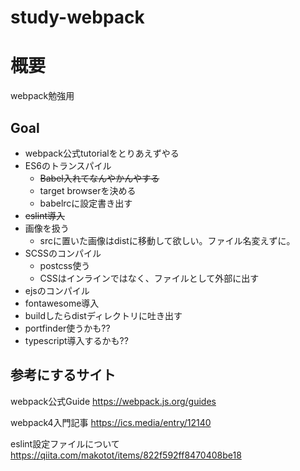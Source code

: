 # study-webpack
# 概要
webpack勉強用

## Goal
- webpack公式tutorialをとりあえずやる
- ES6のトランスパイル
    - ~~Babel入れてなんやかんやする~~
    - target browserを決める
    - babelrcに設定書き出す
- ~~eslint導入~~
- 画像を扱う
    - srcに置いた画像はdistに移動して欲しい。ファイル名変えずに。
- SCSSのコンパイル
    - postcss使う
    - CSSはインラインではなく、ファイルとして外部に出す
- ejsのコンパイル
- fontawesome導入
- buildしたらdistディレクトリに吐き出す
- portfinder使うかも??
- typescript導入するかも??

## 参考にするサイト
webpack公式Guide
https://webpack.js.org/guides

webpack4入門記事
https://ics.media/entry/12140

eslint設定ファイルについて
https://qiita.com/makotot/items/822f592ff8470408be18
